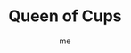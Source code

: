 ---
# basics
title     		 : "Queen of Cups"
token					 : 'cups-13'
card_type			 : '' # major, minor, court
layout				 : "tarot-card"
author    		 : 'me'
one_liner 		 : ""
alt_names			 : ['Queen of Cups', 'Mother of Horns']
images				 : ['/assets/images/tarot/rws/rw-cups-13.jpg']
keywords			 : ['insightfulness', 'spirituality', 'compassion', 'empathy', 'instinct']
url						 : 'tarot/cards/cups-13'
aliases				 : []

# password: 'foolish journey'
dropbox				 : ''

personality    : "The Queen of Cups can represent anyone who wants to convince others (Queen) to be more spiritual and empathetic (Cups). The Queen may also represent the tendency to be more reflective than active, or the need to sway the opinions of others through emotional appeals."

meaning_light  : "Allowing yourself to be moved by the plight of others. Feeling strong emotions. Possessing unusual sympathy or empathy. Trusting your feelings to guide you. Calling on psychic abilities. Achieving unity with Spirit."

meaning_shadow : "Becoming so caught up in matters of Spirit, you become detached from the world. Allowing empathy to disable you (instead of inspire action). Using psychic abilities to wield covert influence. Wallowing in emotionalism, sentiment, or self-pity."

# more detail
correspondence_element 			: "Water"
correspondence_affirmation 	: "I choose to be enabled, not disabled, by my strong emotions."
correspondence_story 				: "The main character plays on sympathy to gain an advantage, or uses love, sex, or affection to gain cooperation."

advice_relationships 	 : "No amount of hand-wringing or self-pity will make things better. Stop second-guessing yourself! Strong feelings should tell you something, not render you helpless. Reflect on what you really need, then take action; otherwise, you’ll get bogged down."

advice_work 					 : "Strong emotions in the workplace can distract people from their everyday goals. (Many may welcome such distraction!) Rather than get caught up in all the agony and ecstasy, keep an even keel. Don’t fret; trust your intuition and take appropriate action."

advice_spirituality 	 : "In truth, very few of us were meant for a life of constant contemplation. Most of us have to live in the real world! If you possess psychic abilities, be sure their deployment is regulated by your highest ethical standards."

advice_personal_growth : "Beating yourself up accomplishes nothing. Embracing your true feelings is one thing; wallowing in them is another. Pause to feel…and then move on, informed and enabled by your insights."

advice_fortune_telling : "This card represents a woman with an emotional, deeply spiritual nature, likely born between June 11th and July 11th, who uses emotional and spiritual appeals to sway others to her point of view."

questions	: ["How do I handle strong emotions?", "To what extent am I a victim of my own feelings?", "How can I move from reflection to action?", "Do your emotions support you, or rule you?", "What might happen if you set strong emotions aside for now?"]

# referenced in the symbols.toml data file
symbols	  : ['queen', 'cups', 'seashell-throne', 'pensive-expression']

# metadata
suppress_topnav : true
related_cards 	: []

---